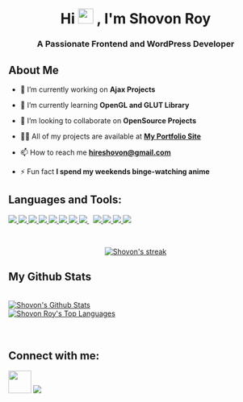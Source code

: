 <h1 align="center">Hi <img src="https://raw.githubusercontent.com/MartinHeinz/MartinHeinz/master/wave.gif" width="30px"> , I'm Shovon Roy</h1>
<h3 align="center">A Passionate Frontend and WordPress Developer</h3>


##  About Me

- 🔭 I’m currently working on **Ajax Projects**

- 🌱 I’m currently learning **OpenGL and GLUT Library**

- 👯 I’m looking to collaborate on **OpenSource Projects**

- 👨‍💻 All of my projects are available at **[My Portfolio Site](https://shhovon.github.io)**

- 📫 How to reach me **hireshovon@gmail.com**

- ⚡ Fun fact **I spend my weekends binge-watching anime**

## Languages and Tools:

<p align="left"> 
    <a href="https://wordpress.org/" target="_blank"> <img src="https://img.icons8.com/color/48/000000/wordpress.png"/> </a>
    <a href="https://www.java.com" target="_blank"> <img src="https://img.icons8.com/color/48/000000/java-coffee-cup-logo.png"/> </a> 
    <a href="https://developer.mozilla.org/en-US/docs/Web/JavaScript" target="_blank"> <img src="https://img.icons8.com/color/48/000000/javascript.png"/> </a> 
    <a href="https://www.w3.org/html/" target="_blank"> <img src="https://img.icons8.com/color/48/000000/html-5.png"/> </a> 
    <a href="https://www.w3schools.com/css/" target="_blank"> <img src="https://img.icons8.com/color/48/000000/css3.png"/> </a> 
    <a href="https://getbootstrap.com" target="_blank"> <img src="https://img.icons8.com/color/48/000000/bootstrap.png"/> </a> 
    <a href="https://www.python.org" target="_blank"> <img src="https://img.icons8.com/color/48/000000/python.png"/> </a> 
    <a style="padding-right:8px;" href="https://www.mysql.com/" target="_blank"> <img src="https://img.icons8.com/fluent/50/000000/mysql-logo.png"/> </a>  
    <a href="https://git-scm.com/" target="_blank"> <img src="https://img.icons8.com/color/48/000000/git.png"/> </a> 
    <a href="https://php.net" target="_blank"> <img src="https://img.icons8.com/officel/64/000000/php-logo.png"/> </a>
    <a href="https://docs.microsoft.com/en-us/dotnet/csharp/" target="_blank"> <img src="https://img.icons8.com/color/48/000000/c-sharp-logo.png"/> </a>
      <a href="https://docs.microsoft.com/en-us/cpp/?view=msvc-160" target="_blank"> <img src="https://img.icons8.com/color/48/000000/c-plus-plus-logo.png"/> </a>

</p>

<br/>

<p align="center">
    <a href="https://github.com/shhovon/github-readme-streak-stats">
        <img title="🔥 Get streak stats for your profile at git.io/streak-stats" alt="Shovon's streak" src="https://github-readme-streak-stats.herokuapp.com/?user=shhovon&theme=black-ice&hide_border=true&stroke=0000&background=060A0CD0"/>
    </a>
</p>

##  My Github Stats

  <br/>
    <a href="https://github.com/shhovon/github-readme-stats"><img alt="Shovon's Github Stats" src="https://github-readme-stats.vercel.app/api?username=shhovon&show_icons=true&count_private=true&theme=react&hide_border=true&bg_color=0D1117" /></a><br/>
  <a href="https://github.com/shhovon/github-readme-stats"><img alt="Shovon Roy's Top Languages" src="https://github-readme-stats.vercel.app/api/top-langs/?username=SubhamRaoniar28&langs_count=8&count_private=true&layout=compact&theme=react&hide_border=true&bg_color=0D1117" /></a>
  <br/>


<br/>
<br/>



## Connect with me:
<p align="left">


<a href = "https://www.fiverr.com/shhovon/"><img src="https://img.icons8.com/clouds/100/000000/fiverr.png" width="45" 
     height="45"/></a>
<a href = "https://www.instagram.com/shhovon/"><img src="https://img.icons8.com/fluent/48/000000/instagram-new.png"/></a>

</p>

<!-- ## ❤ Views and Followers
<a href="https://github.com/Meghna-DAS/github-profile-views-counter">
    <img src="https://komarev.com/ghpvc/?username=shhovon">
</a>  -->
